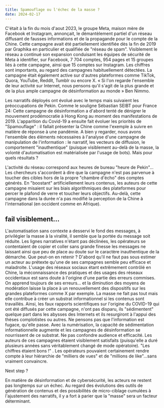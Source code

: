```yaml
---
title: Spamouflage ou l'échec de la masse ?
date: 2024-02-17
---
```


C'était à la fin du mois d'aout 2023, le groupe Meta, maison mère de Facebook et Instagram, annonçait, le démantèlement partiel d'un réseau diffusant de fausses informations et de la propagande pour le compte de la Chine. Cette campagne avait été partiellement identifiée dès la fin de 2019 par Graphika en particulier et qualifiée de "réseau de spam". Visiblement le réseau a continué son expansion conduisant les équipes de sécurité de Meta à identifier, sur Facebook, 7 704 comptes, 954 pages et 15 groupes liés à cette campagne, ainsi que 15 comptes sur Instagram. Les chiffres sont importants, au regard des campagnes habituellement détectées. La campagne était également active sur d'autres plateformes comme TikTok, Quora, YouTube, Reddit, Tumblr ou encore X.
« Si l'on regarde l'ensemble de leur activité sur Internet, nous pensons qu'il s'agit de la plus grande et de la plus ample campagne de désinformation au monde » Ben Nimmo.

Les narratifs déployés ont évolué avec le temps mais suivaient les préoccupations de Pekin. Comme le souligne Sébastian SEIBT pour France 24:
Cette campagne de désinformation a d'abord tenté de dénigrer le mouvement prodémocratie à Hong Kong au moment des manifestations de 2019. L'apparition du Covid-19 a ensuite fait évoluer les priorités de "Spamouflage" : il fallait présenter la Chine comme l'exemple à suivre en matière de réponse à une pandémie.
A bien y regarder, nous avons l'ensemble des éléments nécessaires à l'analyse d'une campagne de manipulation de l'information : le narratif, les vecteurs de diffusion, le comportement "inauthentique" (puisque visiblement au-delà de la masse, la volonté d'automatisation est matérialisée par l'usage de bots).
Mais pour quels résultats ?

L'activité du réseau correspond aux heures de bureau "heure de Pekin"…Les chercheurs s'accordent à dire que la campagne n'est pas parvenue à toucher des cibles hors de la propre "chambre d'écho" des comptes générés. En "boostant" artificiellement leurs contenus, les auteurs de cette campagne misaient sur les biais algorithmiques des plateformes pour percer le plafond de verre et toucher leurs objectifs. Au-delà, cette campagne dans la durée n'a pas modifié la perception de la Chine à l'international (en occident comme en Afrique).

## fail visiblement…

L'automatisation sans contexte a desservi le fond des messages, à privilégier la masse à la viralité, il semble que la portée du message soit réduite. Les lignes narratives n'étant pas déclinées, les opérateurs se contentaient de copier et coller sans grande finesse les messages ne laissant ainsi que peu de place au doute sur le caractère inauthentique de la démarche.
Que peut-on en retenir ?
D'abord qu'il ne faut pas sous estimer un acteur au prétexte qu'une de ses campagnes semble peu efficace et maladroite. L'usage des réseaux sociaux étant extrêmement contrôlé en Chine, la méconnaissance des pratiques et des usages des réseaux occidentaux est sans doute à l'origine d'une partie des erreurs commises. On apprend toujours de ses erreurs… et la diminution des moyens de modération laisse la place à un renouvellement des dispositifs sur les grandes plateformes comme X par exemple.
La masse ne fait pas tout mais elle contribue à créer un substrat informationnel si les contenus sont travaillés. Ainsi, les faux rapports scientifiques sur l'origine du COVID-19 qui ont été diffusés par cette campagne, n'ont pas disparu, ils "sédimentent" quelque part dans les abysses des Internets et ils resurgiront à l'appui des thèses complotistes ou autres. Ne pensons pas que l'information est fugace, qu'elle passe. Avec la numérisation, la capacité de sédimentation informationnelle augmente et les campagnes de désinformation se nourrissent de ce substrat.
Ne pas confondre audience et efficacité. Les auteurs de ces campagnes étaient visiblement satisfaits (puisqu'elle a duré plusieurs années sans véritablement changé de mode opératoire). "Les chiffres étaient bons !" . Les opérateurs pouvaient certainement rendre compte à leur hiérarchie de "milliers de vues" et de "millions de like"…sans vraiment convaincre.

Next step ?

En matière de désinformation et de cybersécurité, les acteurs ne restent pas longtemps sur un échec. Au regard des évolutions des outils de génération de contenus et des possibilités de micro-ciblage cumulées à l'ajustement des narratifs, il y a fort à parier que la "masse" sera un facteur déterminant.
